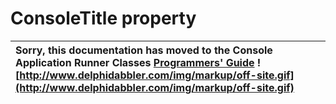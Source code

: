 <a href='Hidden comment: 
$Rev$
$Date$
'></a>

# ConsoleTitle property #

| Sorry, this documentation has moved to the Console Application Runner Classes **[Programmers' Guide](http://wiki.delphidabbler.com/index.php/Docs/TPJCustomConsoleAppConsoleTitle)** ![http://www.delphidabbler.com/img/markup/off-site.gif](http://www.delphidabbler.com/img/markup/off-site.gif) |
|:---------------------------------------------------------------------------------------------------------------------------------------------------------------------------------------------------------------------------------------------------------------------------------------------------|